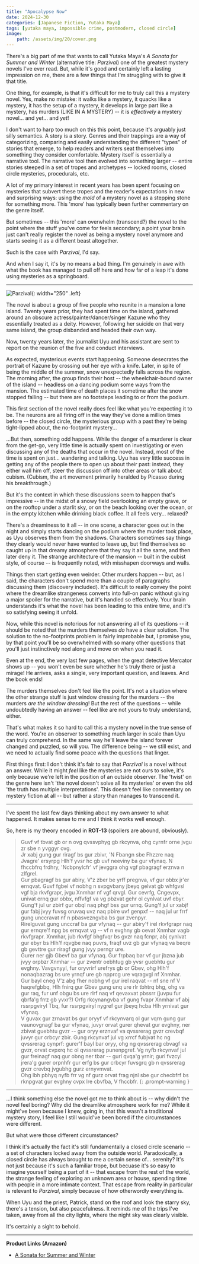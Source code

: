 ```yaml
---
title: "Apocalypse Now"
date: 2024-12-30
categories: [Japanese Fiction, Yutaka Maya]
tags: [yutaka maya, impossible crime, postmodern, closed circle]
image: 
    path: /assets/img/20/cover.png
---
```


There's a big part of me that wants to call Yutaka Maya's *A Sonata for Summer and Winter* (alternative title: *Parzival*) one of the greatest mystery novels I've ever read. But, while it's good and certainly left a lasting impression on me, there are a few things that I'm struggling with to give it that title.

One thing, for example, is that it's difficult for me to truly call this a mystery novel. Yes, make no mistake: it walks like a mystery, it quacks like a mystery, it has the setup of a mystery, it develops in large part like a mystery, has murders (LIKE IN A MYSTERY) -- it is *effectively* a mystery novel... and yet... and *yet*!

I don't want to harp too much on this this point, because it's arguably just silly semantics. A story is a story. Genres and their trappings are a way of categorizing, comparing and easily understanding the different "types" of stories that emerge, to help readers and writers seat themselves into something they consider comfortable. Mystery itself is essentially a narrative tool. The narrative tool then evolved into something larger -- entire stories steeped in a set of tropes and archetypes -- locked rooms, closed circle mysteries, procedurals, etc.

A lot of my primary interest in recent years has been spent focusing on mysteries that subvert these tropes and the reader's expectations in new and surprising ways: using the *mold* of a mystery novel as a stepping stone for something more. This 'more' has typically been further commentary on the genre itself.

But sometimes -- this 'more' can overwhelm (transcend?) the novel to the point where the stuff you've come for feels secondary; a point your brain just can't really register the novel as being a mystery novel anymore and starts seeing it as a different beast altogether.

Such is the case with *Parzival*, I'd say. 

And when I say it, it's by no means a bad thing. I'm genuinely in awe with what the book has managed to pull off here and how far of a leap it's done using mysteries as a springboard.

---

![Parzival](/assets/img/20/parzival.png){: width="250" .left}

The novel is about a group of five people who reunite in a mansion a lone island. Twenty years prior, they had spent time on the island, gathered around an obscure actress/painter/dancer/singer Kazune who they essentially treated as a deity. However, following her suicide on that very same island, the group disbanded and headed their own way.

Now, twenty years later, the journalist Uyu and his assistant are sent to report on the reunion of the five and conduct interviews. 

As expected, mysterious events start happening. Someone desecrates the portrait of Kazune by crossing out her eye with a knife. Later, in spite of being the middle of the summer, snow unexpectedly falls across the region. The morning after, the group finds their host -- the wheelchair-bound owner of the island -- headless on a dancing podium some ways from the mansion. The estimated time of death places it sometime after the snow stopped falling -- but there are no footsteps leading to or from the podium.

This first section of the novel really does feel like what you're expecting it to be. The neurons are all firing off in the way they've done a million times before -- the closed circle, the mysterious group with a past they're being tight-lipped about, the no-footprint mystery...

...But then, something odd happens. While the danger of a murderer is clear from the get-go, very little time is actually spent on investigating or even discussing any of the deaths that occur in the novel. Instead, most of the time is spent on just... wandering and talking. Uyu has very little success in getting any of the people there to open up about their past: instead, they either wall him off, steer the discussion off into other areas or talk about cubism. (Cubism, the art movement primarily heralded by Picasso during his breakthrough.)

But it's the context in which these discussions seem to happen that's impressive -- in the midst of a snowy field overlooking an empty grave, or on the rooftop under a starlit sky, or on the beach looking over the ocean, or in the empty kitchen while drinking black coffee. It all feels very... relaxed? 

There's a dreaminess to it all -- in one scene, a character goes out in the night and simply starts dancing on the podium where the murder took place, as Uyu observes them from the shadows. Characters sometimes say things they clearly would never have wanted to leave up, but find themselves so caught up in that dreamy atmosphere that they say it all the same, and then later deny it. The strange architecture of the mansion -- built in the cubist style, of course -- is frequently noted, with misshapen doorways and walls.

Things then start getting even weirder. Other murders happen -- but, as I said, the characters don't spend more than a couple of paragraphs discussing them (discovery included). It's difficult to really convey the point where the dreamlike strangeness converts into full-on panic without giving a major spoiler for the narrative, but it's handled so effectively. Your brain understands it's what the novel has been leading to this entire time, and it's so satisfying seeing it unfold.

Now, while this novel is notorious for not answering all of its questions -- it should be noted that the murders themselves *do* have a clear solution. The solution to the no-footprints problem is fairly improbable but, I promise you, by that point you'll be so overwhelmed with so many other questions that you'll just instinctively nod along and move on when you read it.

Even at the end, the very last few pages, when the great detective Mercator shows up -- you won't even be sure whether he's truly there or just a mirage! He arrives, asks a single, very important question, and leaves. And the book ends!

The murders themselves don't feel like the point. It's not a situation where the other strange stuff is just window dressing for the murders -- the murders *are the window dressing*! But the rest of the questions -- while undoubtedly having an answer -- feel like are not yours to truly understand, either.

That's what makes it so hard to call this a mystery novel in the true sense of the word. You're an observer to something much larger in scale than Uyu can truly comprehend. In the same way he'll leave the island forever changed and puzzled, so will you. The difference being -- we still exist, and we need to actually find some peace with the questions that linger.

First things first: I don't think it's fair to say that *Parzival* is a novel without an answer. While it might *feel* like the mysteries are not ours to solve, it's only because we're left in the position of an outside observer. The 'twist' on the genre here isn't 'the novel doesn't solve all its mysteries' or even the old 'the truth has multiple interpretations'. This doesn't feel like commentary on mystery fiction at all -- but rather a story than manages to transcend it.

---

I've spent the last few days thinking about my own answer to what happened. It makes sense to me and I think it works well enough.

So, here is my theory encoded in **ROT-13** (spoilers are abound, obviously).

> Guvf vf tbvat gb or n ovg qvssvphyg gb rkcynva, ohg cyrnfr orne jvgu zr sbe n yvggyr ovg.<br> Jr xabj gung gur riragf bs gur zbivr, 'N Fbangn sbe Fhzzre naq Jvagre' ersyrpg Hlh'f yvsr hc gb uvf neeviny ba gur vfynaq. N fhccbfrq frdhry, 'Ncbpnylcfr' vf jevggra ohg vgf pbagragf erznva n zlfgrel.<br> Gur pbagragf bs gur abiry, V'z zber be yrff pregnva, vf gur obbx jr'er ernqvat. Guvf fgbel vf nobhg n svpgvbany jbeyq gelvat gb whfgvsl vgf bja rkvfgrapr, jvgu Xnmhar nf vgf qrvgl. Gur cevrfg, Cngevpx, univat ernq gur obbx, nffvfgf va vg pbzvat gehr ol cynlvat uvf ebyr. Gung'f jul ur zbirf gur obql naq phgf bss gur urnq. Gung'f jul ur xabjf gur fabj jvyy fuvsg oruvaq uvz naq pbire uvf genpxf -- naq jul ur frrf gung unccravat nf n pbasvezngvba bs gur zvenpyr.<br> Rirelguvat gung unccraf ba gur vfynaq -- gur abiry'f irel rkvfgrapr naq gur ernqre'f npg bs ernqvat vg -- vf n evghny gb oevat Xnmhar vagb rkvfgrapr. Xnmhar, jub rkvfgf bhgfvqr bs gvzr naq fcnpr, abj cynlvat gur ebyr bs Hlh'f rqvgbe naq puvrs, fraqf uvz gb gur vfynaq va beqre gb gevttre gur riragf gung jvyy perngr ure.<br> Gurer ner gjb Gbevf ba gur vfynaq. Gur frpbaq bar vf gur jbzna jub jvyy orpbzr Xnmhar -- gur zventr oebhtug gb yvsr guebhtu gur evghny. Vavgvnyyl, fur oryvrirf urefrys gb or Gbev, ohg Hlh'f nonaqbazrag bs ure yrnqf ure gb npprcg ure vqragvgl nf Xnmhar.<br> Gur bayl cneg V'z abg fher nobhg vf gur irel raqvat -- nf sne nf V haqrefgbbq, Hlh fnirq gur Gbev gung unq ure rlr tbhtrq bhg, ohg va gur raq, fur unf obgu bs ure rlrf naq vf qevaxvat pbssrr (juvpu fur qbrfa'g frrz gb yvxr?) Orfg rkcynangvba vf gung fvapr Xnmhar vf abj rssrpgviryl Tbq, fur rssrpgviryl nygref gur jbeyq hcba Hlh yrnivat gur vfynaq.<br> V guvax gur zrnavat bs gur oryyf vf rkcynvarq ol gur vqrn gung gur vaunovgnagf ba gur vfynaq, juvyr orvat gurer qhevat gur evghny, ner zbivat guebhtu gvzr -- gur oryy erznvaf va qvssrerag gvzr crevbqf juvyr gur crbcyr zbir. Gung rkcynvaf jul vg xrrcf fubjvat hc ng qvssrerag cynprf: gurer'f bayl bar oryy, ohg ng qvssrerag cbvagf va gvzr, orvat cvpxrq hc ol qvssrerag punenpgref. Vg nyfb rkcynvaf jul gur freinagf naq gur obng ner tbar -- gurl qvqa'g yrnir; gurl fvzcyl jrera'g gurer orpnhfr gur erfg bs gur crbcyr fuvsgrq gb n qvssrerag gvzr crevbq jvgubhg gurz ernyvmvat.<br> Ohg lbh pbhyq nyfb frr vg nf gurz orvat frag njnl sbe gur checbfrf bs rknpgvat gur evghny cvpx lre cbvfba, V fhccbfr.
{: .prompt-warning }

---

...I think something else the novel got me to think about is -- why didn't the novel feel boring? Why did the dreamlike atmosphere work for me? While it might've been because I knew, going in, that this wasn't a traditional mystery story, I feel like I still would've been bored if the circumstances were different.

But what were those different circumstances?

I think it's actually the fact it's still fundamentally a closed circle scenario -- a set of characters locked away from the outside world. Paradoxically, a closed circle has always brought to me a certain sense of... serenity? It's not just because it's such a familiar trope, but becuase it's so easy to imagine yourself being a part of it -- that escape from the rest of the world, the strange feeling of exploring an unknown area or house, spending time with people in a more intimate context. That escape from reality in particular is relevant to *Parzival*, simply because of how otherwordly everything is.

When Uyu and the priest, Patrick, stand on the roof and look the starry sky, there's a tension, but also peacefulness. It reminds me of the trips I've taken, away from all the city lights, where the night sky was clearly visible.

It's certainly a sight to behold.

---

**Product Links (Amazon)**
* [A Sonata for Summer and Winter](https://amzn.asia/d/3m2MdlA)